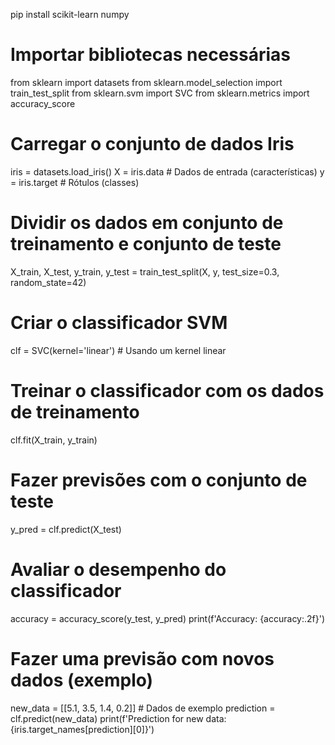 pip install scikit-learn numpy

# Importar bibliotecas necessárias
from sklearn import datasets
from sklearn.model_selection import train_test_split
from sklearn.svm import SVC
from sklearn.metrics import accuracy_score

# Carregar o conjunto de dados Iris
iris = datasets.load_iris()
X = iris.data  # Dados de entrada (características)
y = iris.target  # Rótulos (classes)

# Dividir os dados em conjunto de treinamento e conjunto de teste
X_train, X_test, y_train, y_test = train_test_split(X, y, test_size=0.3, random_state=42)

# Criar o classificador SVM
clf = SVC(kernel='linear')  # Usando um kernel linear

# Treinar o classificador com os dados de treinamento
clf.fit(X_train, y_train)

# Fazer previsões com o conjunto de teste
y_pred = clf.predict(X_test)

# Avaliar o desempenho do classificador
accuracy = accuracy_score(y_test, y_pred)
print(f'Accuracy: {accuracy:.2f}')

# Fazer uma previsão com novos dados (exemplo)
new_data = [[5.1, 3.5, 1.4, 0.2]]  # Dados de exemplo
prediction = clf.predict(new_data)
print(f'Prediction for new data: {iris.target_names[prediction][0]}')
